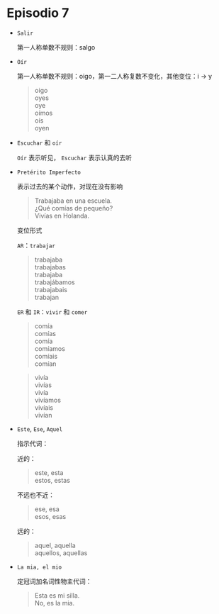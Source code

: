 # Episodio 7

- `Salir`

  第一人称单数不规则：salgo

- `Oír`

  第一人称单数不规则：oigo，第一二人称复数不变化，其他变位：i -> y

  > oigo <br> oyes <br> oye <br> oímos <br> oís <br> oyen

- `Escuchar` 和 `oír`

  `Oír` 表示听见， `Escuchar` 表示认真的去听

- `Pretérito Imperfecto`

  表示过去的某个动作，对现在没有影响

  > Trabajaba en una escuela. <br>
  > ¿Qué comías de pequeño? <br>
  > Vivías en Holanda.

  变位形式

  `AR`：`trabajar`

  > trabajaba <br>
  > trabajabas <br>
  > trabajaba <br>
  > trabajábamos <br>
  > trabajabais <br>
  > trabajan

  `ER` 和 `IR`：`vivir` 和 `comer`

  > comía <br>
  > comías <br>
  > comía <br>
  > comíamos <br>
  > comíais <br>
  > comían

  > vivía <br>
  > vivías <br>
  > vivía <br>
  > vivíamos <br>
  > vivíais <br>
  > vivían

- `Este`, `Ese`, `Aquel`

  指示代词：

  近的：

  > este, esta <br> estos, estas

  不远也不近：

  > ese, esa <br> esos, esas

  远的：

  > aquel, aquella <br> aquellos, aquellas

- `La mia, el mio`

  定冠词加名词性物主代词：

  > Esta es mi silla. <br> No, es la mia.
